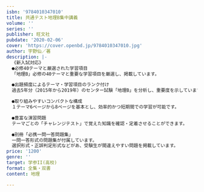 ```yaml
---
isbn: '9784010347010'
title: 共通テスト地理B集中講義
volume: ''
series: ''
publisher: 旺文社
pubdate: '2020-02-06'
cover: 'https://cover.openbd.jp/9784010347010.jpg'
author: 宇野仙／著
description: |-
  《新入試対応》
  ●必修40テーマと厳選された学習項目
  「地理B」必修の40テーマと重要な学習項目を厳選し、掲載しています。

  ●出題頻度によるテーマ・学習項目のランク付け
  過去5年分（2015年から2019年）のセンター試験「地理B」を分析し、重要度を示しています。

  ●取り組みやすいコンパクトな構成
  １テーマ6ページから8ページを基本とし、効率的かつ短期間での学習が可能です。

  ●豊富な演習問題
  テーマごとの「チャレンジテスト」で覚えた知識を確認・定着させることができます。

  ●別冊「必携一問一答問題集」
  一問一答形式の問題集が付属しています。
  選択形式・正誤判定形式などがあ、受験生が間違えやすい問題を掲載しています。
price: '1200'
genre: ''
target: 学参II(高校)
format: 全集・双書
content: 地理

---
```

